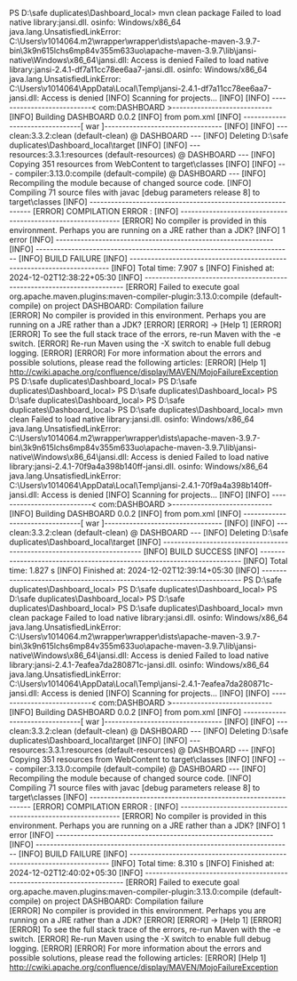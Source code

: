 PS D:\safe duplicates\Dashboard_local> mvn clean package
Failed to load native library:jansi.dll. osinfo: Windows/x86_64
java.lang.UnsatisfiedLinkError: C:\Users\v1014064\.m2\wrapper\wrapper\dists\apache-maven-3.9.7-bin\3k9n615lchs6mp84v355m633uo\apache-maven-3.9.7\lib\jansi-native\Windows\x86_64\jansi.dll: Access is denied
Failed to load native library:jansi-2.4.1-df7a11cc78ee6aa7-jansi.dll. osinfo: Windows/x86_64
java.lang.UnsatisfiedLinkError: C:\Users\v1014064\AppData\Local\Temp\jansi-2.4.1-df7a11cc78ee6aa7-jansi.dll: Access is denied
[INFO] Scanning for projects...
[INFO] 
[INFO] ---------------------------< com:DASHBOARD >----------------------------
[INFO] Building DASHBOARD 0.0.2
[INFO]   from pom.xml
[INFO] --------------------------------[ war ]---------------------------------
[INFO] 
[INFO] --- clean:3.3.2:clean (default-clean) @ DASHBOARD ---
[INFO] Deleting D:\safe duplicates\Dashboard_local\target
[INFO] 
[INFO] --- resources:3.3.1:resources (default-resources) @ DASHBOARD ---
[INFO] Copying 351 resources from WebContent to target\classes
[INFO] 
[INFO] --- compiler:3.13.0:compile (default-compile) @ DASHBOARD ---
[INFO] Recompiling the module because of changed source code.
[INFO] Compiling 71 source files with javac [debug parameters release 8] to target\classes
[INFO] -------------------------------------------------------------
[ERROR] COMPILATION ERROR :
[INFO] -------------------------------------------------------------
[ERROR] No compiler is provided in this environment. Perhaps you are running on a JRE rather than a JDK?
[INFO] 1 error
[INFO] -------------------------------------------------------------
[INFO] ------------------------------------------------------------------------
[INFO] BUILD FAILURE
[INFO] ------------------------------------------------------------------------
[INFO] Total time:  7.907 s
[INFO] Finished at: 2024-12-02T12:38:22+05:30
[INFO] ------------------------------------------------------------------------
[ERROR] Failed to execute goal org.apache.maven.plugins:maven-compiler-plugin:3.13.0:compile (default-compile) on project DASHBOARD: Compilation failure        
[ERROR] No compiler is provided in this environment. Perhaps you are running on a JRE rather than a JDK?
[ERROR]
[ERROR] -> [Help 1]
[ERROR]
[ERROR] To see the full stack trace of the errors, re-run Maven with the -e switch.
[ERROR] Re-run Maven using the -X switch to enable full debug logging.
[ERROR]
[ERROR] For more information about the errors and possible solutions, please read the following articles:
[ERROR] [Help 1] http://cwiki.apache.org/confluence/display/MAVEN/MojoFailureException
PS D:\safe duplicates\Dashboard_local>
PS D:\safe duplicates\Dashboard_local> 
PS D:\safe duplicates\Dashboard_local> 
PS D:\safe duplicates\Dashboard_local> 
PS D:\safe duplicates\Dashboard_local> 
PS D:\safe duplicates\Dashboard_local> mvn clean
Failed to load native library:jansi.dll. osinfo: Windows/x86_64
java.lang.UnsatisfiedLinkError: C:\Users\v1014064\.m2\wrapper\wrapper\dists\apache-maven-3.9.7-bin\3k9n615lchs6mp84v355m633uo\apache-maven-3.9.7\lib\jansi-native\Windows\x86_64\jansi.dll: Access is denied
Failed to load native library:jansi-2.4.1-70f9a4a398b140ff-jansi.dll. osinfo: Windows/x86_64
java.lang.UnsatisfiedLinkError: C:\Users\v1014064\AppData\Local\Temp\jansi-2.4.1-70f9a4a398b140ff-jansi.dll: Access is denied
[INFO] Scanning for projects...
[INFO] 
[INFO] ---------------------------< com:DASHBOARD >----------------------------
[INFO] Building DASHBOARD 0.0.2
[INFO]   from pom.xml
[INFO] --------------------------------[ war ]---------------------------------
[INFO] 
[INFO] --- clean:3.3.2:clean (default-clean) @ DASHBOARD ---
[INFO] Deleting D:\safe duplicates\Dashboard_local\target
[INFO] ------------------------------------------------------------------------
[INFO] BUILD SUCCESS
[INFO] ------------------------------------------------------------------------
[INFO] Total time:  1.827 s
[INFO] Finished at: 2024-12-02T12:39:14+05:30
[INFO] ------------------------------------------------------------------------
PS D:\safe duplicates\Dashboard_local> 
PS D:\safe duplicates\Dashboard_local> 
PS D:\safe duplicates\Dashboard_local> 
PS D:\safe duplicates\Dashboard_local> 
PS D:\safe duplicates\Dashboard_local> mvn clean package
Failed to load native library:jansi.dll. osinfo: Windows/x86_64
java.lang.UnsatisfiedLinkError: C:\Users\v1014064\.m2\wrapper\wrapper\dists\apache-maven-3.9.7-bin\3k9n615lchs6mp84v355m633uo\apache-maven-3.9.7\lib\jansi-native\Windows\x86_64\jansi.dll: Access is denied
Failed to load native library:jansi-2.4.1-7eafea7da280871c-jansi.dll. osinfo: Windows/x86_64
java.lang.UnsatisfiedLinkError: C:\Users\v1014064\AppData\Local\Temp\jansi-2.4.1-7eafea7da280871c-jansi.dll: Access is denied
[INFO] Scanning for projects...
[INFO] 
[INFO] ---------------------------< com:DASHBOARD >----------------------------
[INFO] Building DASHBOARD 0.0.2
[INFO]   from pom.xml
[INFO] --------------------------------[ war ]---------------------------------
[INFO] 
[INFO] --- clean:3.3.2:clean (default-clean) @ DASHBOARD ---
[INFO] Deleting D:\safe duplicates\Dashboard_local\target
[INFO] 
[INFO] --- resources:3.3.1:resources (default-resources) @ DASHBOARD ---
[INFO] Copying 351 resources from WebContent to target\classes
[INFO] 
[INFO] --- compiler:3.13.0:compile (default-compile) @ DASHBOARD ---
[INFO] Recompiling the module because of changed source code.
[INFO] Compiling 71 source files with javac [debug parameters release 8] to target\classes
[INFO] -------------------------------------------------------------
[ERROR] COMPILATION ERROR :
[INFO] -------------------------------------------------------------
[ERROR] No compiler is provided in this environment. Perhaps you are running on a JRE rather than a JDK?
[INFO] 1 error
[INFO] -------------------------------------------------------------
[INFO] ------------------------------------------------------------------------
[INFO] BUILD FAILURE
[INFO] ------------------------------------------------------------------------
[INFO] Total time:  8.310 s
[INFO] Finished at: 2024-12-02T12:40:02+05:30
[INFO] ------------------------------------------------------------------------
[ERROR] Failed to execute goal org.apache.maven.plugins:maven-compiler-plugin:3.13.0:compile (default-compile) on project DASHBOARD: Compilation failure        
[ERROR] No compiler is provided in this environment. Perhaps you are running on a JRE rather than a JDK?
[ERROR]
[ERROR] -> [Help 1]
[ERROR]
[ERROR] To see the full stack trace of the errors, re-run Maven with the -e switch.
[ERROR] Re-run Maven using the -X switch to enable full debug logging.
[ERROR]
[ERROR] For more information about the errors and possible solutions, please read the following articles:
[ERROR] [Help 1] http://cwiki.apache.org/confluence/display/MAVEN/MojoFailureException
